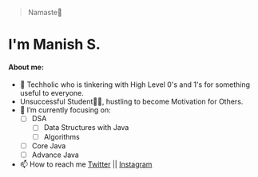> Namaste🙏

# I'm Manish S.


#### About me:
- 👀 Techholic who is tinkering with High Level 0's and 1's for something useful to everyone.
- Unsuccessful Student🧑‍🏫, hustling to become Motivation for Others.
- 🌱 I’m currently focusing on:
     - [ ] DSA
         - [ ] Data Structures with Java
         - [ ] Algorithms
     - [ ] Core Java
     - [ ] Advance Java
- 📫 How to reach me [Twitter](https://twitter.com/manishbadgotra) || [Instagram](https://instagram.com/manish_badgotra)
